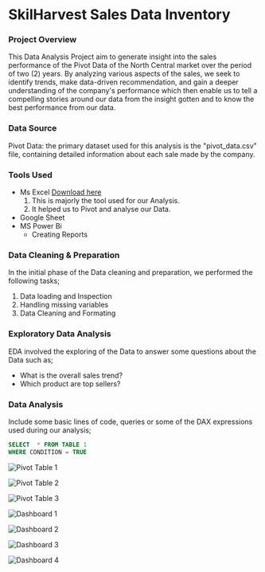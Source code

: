 # SkilHarvest Sales Data Inventory

### Project Overview
This Data Analysis Project aim to generate insight into the sales performance of the Pivot Data of the North Central market over the period of two (2) years. By analyzing various aspects of the sales, we seek to identify trends, make data-driven recommendation, and gain a deeper understanding of the company's performance which then enable us to tell a compelling stories around our data from the insight gotten and to know the best performance from our data.

### Data Source
Pivot Data: the primary dataset used for this analysis is the "pivot_data.csv" file, containing detailed information about each sale made by the company.

### Tools Used

- Ms Excel [Download here](https://microsoft.com)
  1. This is majorly the tool used for our Analysis.
  2. It helped us to Pivot and analyse our Data.
- Google Sheet
- MS Power Bi
  - Creating Reports

### Data Cleaning & Preparation
In the initial phase of the Data cleaning and preparation, we performed the following tasks;
1. Data loading and Inspection
2. Handling missing variables
3. Data Cleaning and Formating

 ### Exploratory Data Analysis
 EDA involved the exploring of the Data to answer some questions about the Data such as;
 - What is the overall sales trend?
 - Which product are top sellers?

### Data Analysis
Include some basic lines of code, queries or some of the DAX expressions used during our analysis;
 
``` SQL
SELECT  * FROM TABLE 1
WHERE CONDITION = TRUE
```

![Pivot Table 1](https://github.com/user-attachments/assets/857e8107-bfaf-454b-9292-76f9be5cb0e8)

![Pivot Table 2](https://github.com/user-attachments/assets/d6b4e3f0-1cfe-4bbb-bddc-ec08dd708f50)

![Pivot Table 3](https://github.com/user-attachments/assets/2f60bdbd-ca54-4278-bd64-0417feb8c9d5)


![Dashboard 1](https://github.com/user-attachments/assets/b166cbf9-b099-4c0e-b947-66753ed0be3b)

![Dashboard  2](https://github.com/user-attachments/assets/70b76154-877b-402c-bab9-187d0bf25bd9)

![Dashboard 3](https://github.com/user-attachments/assets/41abff81-1930-4e24-a883-8925cfb1e832)

![Dashboard 4](https://github.com/user-attachments/assets/ef97f74b-b1b0-4156-bb02-9d2e251fd576)












